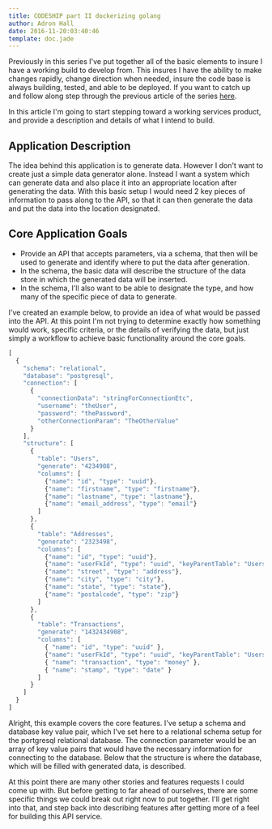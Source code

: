 ```yaml
---
title: CODESHIP part II dockerizing golang
author: Adron Hall
date: 2016-11-20:03:40:46
template: doc.jade
---
```

Previously in this series I've put together all of the basic elements to insure I have a working build to develop from. This insures I have the ability to make changes rapidly, change direction when needed, insure the code base is always building, tested, and able to be deployed. If you want to catch up and follow along step through the previous article of the series [here](#part1).

In this article I'm going to start stepping toward a working services product, and provide a description and details of what I intend to build.

## Application Description

The idea behind this application is to generate data. However I don't want to create just a simple data generator alone. Instead I want a system which can generate data and also place it into an appropriate location after generating the data. With this basic setup I would need 2 key pieces of information to pass along to the API, so that it can then generate the data and put the data into the location designated.

## Core Application Goals

* Provide an API that accepts parameters, via a schema, that then will be used to generate and identify where to put the data after generation. 
* In the schema, the basic data will describe the structure of the data store in which the generated data will be inserted.
* In the schema, I'll also want to be able to designate the type, and how many of the specific piece of data to generate.

I've created an example below, to provide an idea of what would be passed into the API. At this point I'm not trying to determine exactly how something would work, specific criteria, or the details of verifying the data, but just simply a workflow to achieve basic functionality around the core goals. 

```javascript
[
  {
    "schema": "relational",
    "database": "postgresql",
    "connection": [
      {
        "connectionData": "stringForConnectionEtc",
        "username": "theUser",
        "password": "thePassword",
        "otherConnectionParam": "TheOtherValue"
      }
    ],
    "structure": [
      {
        "table": "Users",
        "generate": "4234908",
        "columns": [
          {"name": "id", "type": "uuid"},
          {"name": "firstname", "type": "firstname"},
          {"name": "lastname", "type": "lastname"},
          {"name": "email_address", "type": "email"}
        ]
      },
      {
        "table": "Addresses",
        "generate": "2323498",
        "columns": [
          {"name": "id", "type": "uuid"},
          {"name": "userFkId", "type": "uuid", "keyParentTable": "Users", "keyParentColumn": "id"},
          {"name": "street", "type": "address"},
          {"name": "city", "type": "city"},
          {"name": "state", "type": "state"},
          {"name": "postalcode", "type": "zip"}
        ]
      },
      {
        "table": "Transactions",
        "generate": "1432434908",
        "columns": [
          { "name": "id", "type": "uuid" },
          {"name": "userFkId", "type": "uuid", "keyParentTable": "Users", "keyParentColumn": "id"},
          { "name": "transaction", "type": "money" },
          { "name": "stamp", "type": "date" }
        ]
      }
    ]
  }
]
```

Alright, this example covers the core features. I've setup a schema and database key value pair, which I've set here to a relational schema setup for the portgresql relational database. The connection parameter would be an array of key value pairs that would have the necessary information for connecting to the database. Below that the structure is where the database, which will be filled with generated data, is described.

At this point there are many other stories and features requests I could come up with. But before getting to far ahead of ourselves, there are some specific things we could break out right now to put together. I'll get right into that, and step back into describing features after getting more of a feel for building this API service.


```javascript

```

```javascript

```